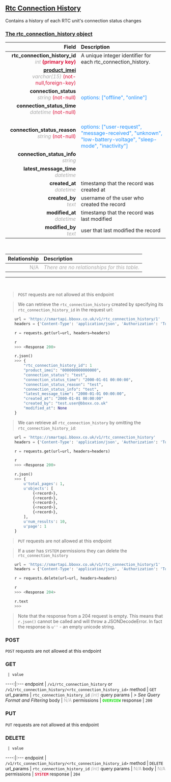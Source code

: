## <u>Rtc Connection History</u>
Contains a history of each RTC unit's connection status changes


### <u>The rtc_connection_history object</u>

Field | Description
------:|:------------
__rtc_connection_history_id__ <br><font color="DarkGray">_int_</font> <font color="Crimson">__(primary key)__</font> | A unique integer identifier for each rtc_connection_history.
__<a href="/#product">product_imei</a>__ <br><font color="DarkGray">_varchar(15)_</font> <font color="Crimson">(not-null,foreign-key)</font> | 
__connection_status__ <br><font color="DarkGray">_string_</font> <font color="Crimson">(not-null)</font> | <br><font color="DodgerBlue">options: ["offline", "online"]</font>
__connection_status_time__ <br><font color="DarkGray">_datetime_</font> <font color="Crimson">(not-null)</font> | 
__connection_status_reason__ <br><font color="DarkGray">_string_</font> <font color="Crimson">(not-null)</font> | <br><font color="DodgerBlue">options: ["user-request", "message-received", "unknown", "low-battery-voltage", "sleep-mode", "inactivity"]</font>
__connection_status_info__ <br><font color="DarkGray">_string_</font> <font color="Crimson"></font> | 
__latest_message_time__ <br><font color="DarkGray">_datetime_</font> <font color="Crimson"></font> | 
__created_at__  <br><font color="DarkGray">_datetime_</font> | timestamp that the record was created at
__created_by__  <br><font color="DarkGray">_text_</font>| username of the user who created the record
__modified_at__ <br><font color="DarkGray">_datetime_</font>| timestamp that the record was last modified
__modified_by__ <br><font color="DarkGray">_text_</font>| user that last modified the record

<br>

Relationship | Description
-------------:|:------------
<font color="DarkGray">N/A</font> | <font color="DarkGray">_There are no relationships for this table._</font>

<hr>
<br>

> `POST` requests are not allowed at this endpoint

> We can retrieve the `rtc_connection_history` created by specifying its `rtc_connection_history_id` in the request url:

```python
    url = 'https://smartapi.bboxx.co.uk/v1/rtc_connection_history/1'
    headers = {'Content-Type': 'application/json', 'Authorization': 'Token token=A_VALID_TOKEN'}

    r = requests.get(url=url, headers=headers)

    r
    >>> <Response 200>

    r.json()
    >>> {
		"rtc_connection_history_id": 1
		"product_imei": "000000000000000",
		"connection_status": "test",
		"connection_status_time": "2000-01-01 00:00:00",
		"connection_status_reason": "test",
		"connection_status_info": "test",
		"latest_message_time": "2000-01-01 00:00:00",
		"created_at": "2000-01-01 00:00:00"
		"created_by": "test.user@bboxx.co.uk"
		"modified_at": None
	}
```

> We can retrieve all `rtc_connection_history` by omitting the `rtc_connection_history_id`:

```python
    url = 'https://smartapi.bboxx.co.uk/v1/rtc_connection_history'
    headers = {'Content-Type': 'application/json', 'Authorization': 'Token token=A_VALID_TOKEN'}

    r = requests.get(url=url, headers=headers)

    r
    >>> <Response 200>

    r.json()
    >>> {
        u'total_pages': 1,
        u'objects': [
            {<record>},
            {<record>},
            {<record>},
            {<record>},
            {<record>},
        ],
        u'num_results': 10,
        u'page': 1
    }
```

> `PUT` requests are not allowed at this endpoint

> If a user has `SYSTEM` permissions they can delete the `rtc_connection_history`

```python
    url = 'https://smartapi.bboxx.co.uk/v1/rtc_connection_history/1'
    headers = {'Content-Type': 'application/json', 'Authorization': 'Token token=A_VALID_TOKEN'}

    r = requests.delete(url=url, headers=headers)

    r
    >>> <Response 204>

    r.text
    >>>
```
> Note that the response from a 204 request is empty. This means that `r.json()` cannot be called and will throw a JSONDecodeError. In fact the response is `u''` - an empty unicode string.



### POST
`POST` requests are not allowed at this endpoint

### GET
     | value
 ----:|:---
endpoint | `/v1/rtc_connection_history` or `/v1/rtc_connection_history/<rtc_connection_history_id>`
method | `GET`
url_params | `rtc_connection_history_id` <font color="DarkGray">_(int)_</font>
query params | *> See Query Format and Filtering*
body | <font color="DarkGray">N/A</font>
permissions | <font color="Jade">__`OVERVIEW`__</font>
response | `200`

### PUT
`PUT` requests are not allowed at this endpoint

### DELETE
     | value
 ----:|:---
endpoint | `/v1/rtc_connection_history/<rtc_connection_history_id>`
method | `DELETE`
url_params | `rtc_connection_history_id` <font color="DarkGray">_(int)_</font>
query params | <font color="DarkGray">N/A</font>
body | <font color="DarkGray">N/A</font>
permissions | <font color="Crimson">__`SYSTEM`__</font>
response | `204`

    